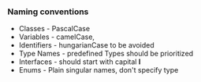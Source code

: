 
### Naming conventions

- Classes - PascalCase
- Variables - camelCase, 
- Identifiers - hungarianCase to be avoided
- Type Names - predefined Types should be prioritized
- Interfaces - should start with capital <strong>I</strong>
- Enums - Plain singular names, don't specify type
